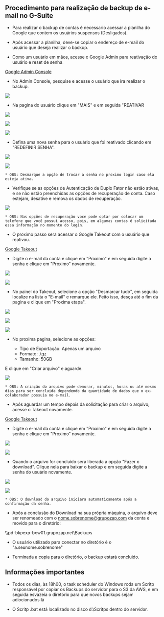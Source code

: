## Procedimento para realização de backup de e-mail no G-Suite

- Para realizar o backup de contas é necessario acessar a planilha do Google que contem os usuários suspensos (Desligados).

- Após acessar a planilha, deve-se copiar o endereço de e-mail do usuário que deseja realizar o backup. 

- Como um usuário em mãos, acesse o Google Admin para reativação do usuário e reset de senha. 

[Google Admin Console](http://admin.google.com)

- No Admin Console, pesquise e acesse o usuário que ira realizar o backup. 

![](https://github.com/grupozap/squad-service-desk/blob/master/Documentation/Backup/G-Suite/FILES/G_Suite_Backup_01.png)

- Na pagina do usuário clique em "MAIS" e em seguida "REATIVAR

![](https://github.com/grupozap/squad-service-desk/blob/master/Documentation/Backup/G-Suite/FILES/G_Suite_Backup_02.png)

![](https://github.com/grupozap/squad-service-desk/blob/master/Documentation/Backup/G-Suite/FILES/G_Suite_Backup_03.png)

![](https://github.com/grupozap/squad-service-desk/blob/master/Documentation/Backup/G-Suite/FILES/G_Suite_Backup_04.png)

- Defina uma nova senha para o usuário que foi reativado clicando em "REDEFINIR SENHA".

![](https://github.com/grupozap/squad-service-desk/blob/master/Documentation/Backup/G-Suite/FILES/G_Suite_Backup_05.png)

![](https://github.com/grupozap/squad-service-desk/blob/master/Documentation/Backup/G-Suite/FILES/G_Suite_Backup_06.png)

    * OBS: Desmarque a opção de trocar a senha no proximo login caso ela esteja ativa. 
  
- Verifique se as opções de Autenticação de Duplo Fator não estão ativas, e se não estão preenchidas as opções de recuperação de conta. Caso estejam, desative e remova os dados de recuperação.  

![](https://github.com/grupozap/squad-service-desk/blob/master/Documentation/Backup/G-Suite/FILES/G_Suite_Backup_07.png)

    * OBS: Nas opções de recuperação voce pode optar por colocar um telefone que você possui acesso, pois, em algumas contas é solicitada essa informação no momento do login.

- O proximo passo sera acessar o Google Takeout com o usuário que reativou.

[Google Takeout](https://accounts.google.com/signin/v2/identifier?passive=1209600&osid=1&continue=https%3A%2F%2Ftakeout.google.com%2F&followup=https%3A%2F%2Ftakeout.google.com%2F&flowName=GlifWebSignIn&flowEntry=ServiceLogin)

- Digite o e-mail da conta e clique em "Proximo" e em seguida digite a senha e clique em "Proximo" novamente. 

![](https://github.com/grupozap/squad-service-desk/blob/master/Documentation/Backup/G-Suite/FILES/G_Suite_Backup_08.png)

![](https://github.com/grupozap/squad-service-desk/blob/master/Documentation/Backup/G-Suite/FILES/G_Suite_Backup_09.png)

- No painel do Takeout, selecione a opção "Desmarcar tudo", em seguida localize na lista o "E-mail" e remarque ele. Feito isso, desça até o fim da pagina e clique em "Proxima etapa". 

![](https://github.com/grupozap/squad-service-desk/blob/master/Documentation/Backup/G-Suite/FILES/G_Suite_Backup_10.png)

![](https://github.com/grupozap/squad-service-desk/blob/master/Documentation/Backup/G-Suite/FILES/G_Suite_Backup_11.png)

![](https://github.com/grupozap/squad-service-desk/blob/master/Documentation/Backup/G-Suite/FILES/G_Suite_Backup_12.png)

- No proxima pagina, selecione as opções: 

  * Tipo de Exportação: Apenas um arquivo
  * Formato: .tgz
  * Tamanho: 50GB

E clique em "Criar arquivo" e aguarde.

![](https://github.com/grupozap/squad-service-desk/blob/master/Documentation/Backup/G-Suite/FILES/G_Suite_Backup_13.png)

    * OBS: A criação do arquivo pode demorar, minutos, horas ou até mesmo dias para ser concluida dependendo da quantidade de dados que o ex-colaborador possuia no e-mail. 

- Após aguardar um tempo depois da solicitação para criar o arquivo, acesse o Takeout novamente. 

[Google Takeout](https://accounts.google.com/signin/v2/identifier?passive=1209600&osid=1&continue=https%3A%2F%2Ftakeout.google.com%2F&followup=https%3A%2F%2Ftakeout.google.com%2F&flowName=GlifWebSignIn&flowEntry=ServiceLogin)

- Digite o e-mail da conta e clique em "Proximo" e em seguida digite a senha e clique em "Proximo" novamente. 

![](https://github.com/grupozap/squad-service-desk/blob/master/Documentation/Backup/G-Suite/FILES/G_Suite_Backup_08.png)

![](https://github.com/grupozap/squad-service-desk/blob/master/Documentation/Backup/G-Suite/FILES/G_Suite_Backup_09.png)

- Quando o arquivo for concluído sera liberada a opção "Fazer o download". Clique nela para baixar o backup e em seguida digite a senha do usuário novamente. 

![](https://github.com/grupozap/squad-service-desk/blob/master/Documentation/Backup/G-Suite/FILES/G_Suite_Backup_14.png)

![](https://github.com/grupozap/squad-service-desk/blob/master/Documentation/Backup/G-Suite/FILES/G_Suite_Backup_09.png)

    * OBS: O download do arquivo iniciara automaticamente após a confirmação da senha. 

- Após a conclusão do Download na sua própria máquina, o arquivo deve ser renomeado com o nome.sobrenome@grupozap.com da conta e movido para o diretório: 

\\\pd-bkpexp-bcw01.grupozap.net\Backups

   * O usuário utilizado para conectar no diretório é o "a.seunome.sobrenome"

- Terminada a copia para o diretório, o backup estará concluido. 


## Informações importantes

- Todos os dias, às 18h00, o task scheduler do Windows roda um Scritp responsável por copiar os Backups do servidor para o S3 da AWS, e em seguida esvazeia o diretório para que novos backups sejam adiocionados lá

- O Scritp .bat está localizado no disco d:\Scritps dentro do servidor. 
